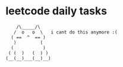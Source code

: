 # leetcode daily tasks

```
    /\_____/\
   /  o   o  \   i cant do this anymore :(
  ( ==  ^  == )
   )         (
  (           )
 ( (  )   (  ) )
(__(__)___(__)__)
```
